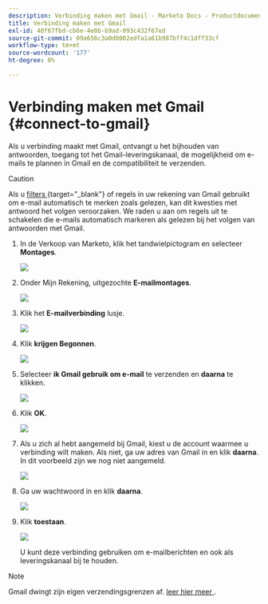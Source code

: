 ```yaml
---
description: Verbinding maken met Gmail - Marketo Docs - Productdocumentatie
title: Verbinding maken met Gmail
exl-id: 40f67fbd-cb6e-4e0b-b9ad-093c432f67ed
source-git-commit: 09a656c3a0d0002edfa1a61b987bff4c1dff33cf
workflow-type: tm+mt
source-wordcount: '177'
ht-degree: 0%

---
```


# Verbinding maken met Gmail {#connect-to-gmail}

Als u verbinding maakt met Gmail, ontvangt u het bijhouden van antwoorden, toegang tot het Gmail-leveringskanaal, de mogelijkheid om e-mails te plannen in Gmail en de compatibiliteit te verzenden.

>[!CAUTION]
>
>Als u [ filters ](https://support.google.com/mail/answer/6579?hl=en#zippy=%2Ccreate-a-filter%2Cedit-or-delete-filters){target="_blank"} of regels in uw rekening van Gmail gebruikt om e-mail automatisch te merken zoals gelezen, kan dit kwesties met antwoord het volgen veroorzaken. We raden u aan om regels uit te schakelen die e-mails automatisch markeren als gelezen bij het volgen van antwoorden met Gmail.

1. In de Verkoop van Marketo, klik het tandwielpictogram en selecteer **Montages**.

   ![](assets/connect-to-gmail-1.png)

1. Onder Mijn Rekening, uitgezochte **E-mailmontages**.

   ![](assets/connect-to-gmail-2.png)

1. Klik het **E-mailverbinding** lusje.

   ![](assets/connect-to-gmail-3.png)

1. Klik **krijgen Begonnen**.

   ![](assets/connect-to-gmail-4.png)

1. Selecteer **ik Gmail gebruik om e-mail** te verzenden en **daarna** te klikken.

   ![](assets/connect-to-gmail-5.png)

1. Klik **OK**.

   ![](assets/connect-to-gmail-6.png)

1. Als u zich al hebt aangemeld bij Gmail, kiest u de account waarmee u verbinding wilt maken. Als niet, ga uw adres van Gmail in en klik **daarna**. In dit voorbeeld zijn we nog niet aangemeld.

   ![](assets/connect-to-gmail-7.png)

1. Ga uw wachtwoord in en klik **daarna**.

   ![](assets/connect-to-gmail-8.png)

1. Klik **toestaan**.

   ![](assets/connect-to-gmail-9.png)

   U kunt deze verbinding gebruiken om e-mailberichten en ook als leveringskanaal bij te houden.

>[!NOTE]
>
>Gmail dwingt zijn eigen verzendingsgrenzen af. [ leer hier meer ](/help/marketo/product-docs/marketo-sales-connect/email/email-delivery/email-connection-throttling.md#email-provider-limits).
